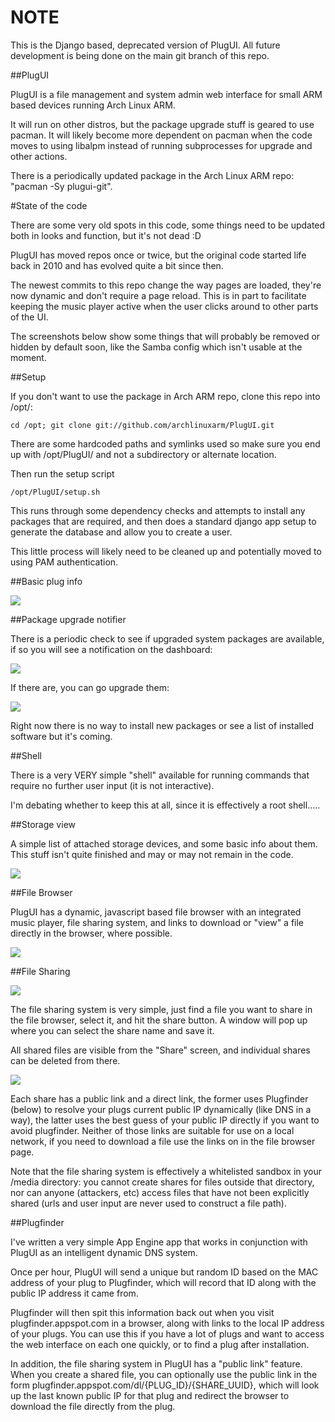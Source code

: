 # NOTE 

This is the Django based, deprecated version of PlugUI. All future development is being done on the main git branch of this repo.


##PlugUI





PlugUI is a file management and system admin web interface for small ARM based devices running Arch Linux ARM. 

It will run on other distros, but the package upgrade stuff is geared to use pacman. It will likely become more dependent on pacman when the code moves to using libalpm instead of running subprocesses for upgrade and other actions.

There is a periodically updated package in the Arch Linux ARM repo: "pacman -Sy plugui-git".

#State of the code

There are some very old spots in this code, some things need to be updated both in looks and function, but it's not dead :D

PlugUI has moved repos once or twice, but the original code started life back in 2010 and has evolved quite a bit since then.

The newest commits to this repo change the way pages are loaded, they're now dynamic and don't require a page reload. This is in part to facilitate keeping the music player active when the user clicks around to other parts of the UI.

The screenshots below show some things that will probably be removed or hidden by default soon, like the Samba config which isn't usable at the moment.


##Setup

If you don't want to use the package in Arch ARM repo, clone this repo into /opt/:

    cd /opt; git clone git://github.com/archlinuxarm/PlugUI.git

There are some hardcoded paths and symlinks used so make sure you end up with /opt/PlugUI/ and not a subdirectory or alternate location.

Then run the setup script 

    /opt/PlugUI/setup.sh

This runs through some dependency checks and attempts to install any packages that are required, and then does a standard django app setup to generate the database and allow you to create a user. 

This little process will likely need to be cleaned up and potentially moved to using PAM authentication.

##Basic plug info

![](http://github.com/archlinuxarm/PlugUI/raw/master/screenshots/info.png)


##Package upgrade notifier

There is a periodic check to see if upgraded system packages are available, if so you will see a notification on the dashboard:

![](http://github.com/archlinuxarm/PlugUI/raw/master/screenshots/dashboard.png)


If there are, you can go upgrade them:

![](http://github.com/archlinuxarm/PlugUI/raw/master/screenshots/packages.png)



Right now there is no way to install new packages or see a list of installed software but it's coming.


##Shell

There is a very VERY simple "shell" available for running commands that require no further user input (it is not interactive).

I'm debating whether to keep this at all, since it is effectively a root shell.....



##Storage view


A simple list of attached storage devices, and some basic info about them. This stuff isn't quite finished and may or may not remain in the code.

![](http://github.com/archlinuxarm/PlugUI/raw/master/screenshots/storage.png)



##File Browser

PlugUI has a dynamic, javascript based file browser with an integrated music player, file sharing system, and links to download or "view" a file directly in the browser, where possible.

![](http://github.com/archlinuxarm/PlugUI/raw/master/screenshots/files.png)


##File Sharing

![](http://github.com/archlinuxarm/PlugUI/raw/master/screenshots/addshare.png)

The file sharing system is very simple, just find a file you want to share in the file browser, select it, and hit the share button. A window will pop up where you can select the share name and save it. 

All shared files are visible from the "Share" screen, and individual shares can be deleted from there. 

![](http://github.com/archlinuxarm/PlugUI/raw/master/screenshots/shares.png)

Each share has a public link and a direct link, the former uses Plugfinder (below) to resolve your plugs current public IP dynamically (like DNS in a way), the latter uses the best guess of your public IP directly if you want to avoid plugfinder. Neither of those links are suitable for use on a local network, if you need to download a file use the links on in the file browser page.

Note that the file sharing system is effectively a whitelisted sandbox in your /media directory: you cannot create shares for files outside that directory, nor can anyone (attackers, etc) access files that have not been explicitly shared (urls and user input are never used to construct a file path).


##Plugfinder

I've written a very simple App Engine app that works in conjunction with PlugUI as an intelligent dynamic DNS system.

Once per hour, PlugUI will send a unique but random ID based on the MAC address of your plug to Plugfinder, which will record that ID along with the public IP address it came from. 

Plugfinder will then spit this information back out when you visit plugfinder.appspot.com in a browser, along with links to the local IP address of your plugs.  You can use this if you have a lot of plugs and want to access the web interface on each one quickly, or to find a plug after installation.

In addition, the file sharing system in PlugUI has a "public link" feature. When you create a shared file, you can optionally use the public link in the form plugfinder.appspot.com/dl/{PLUG_ID}/{SHARE_UUID}, which will look up the last known public IP for that plug and redirect the browser to download the file directly from the plug.


